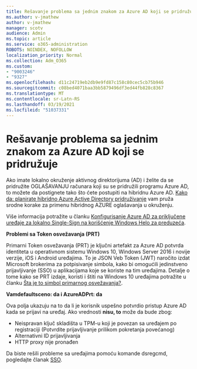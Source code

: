 ```yaml
---
title: Rešavanje problema sa jednim znakom za Azure AD koji se pridružuje
ms.author: v-jmathew
author: v-jmathew
manager: scotv
audience: Admin
ms.topic: article
ms.service: o365-administration
ROBOTS: NOINDEX, NOFOLLOW
localization_priority: Normal
ms.collection: Adm_O365
ms.custom:
- "9003246"
- "9327"
ms.openlocfilehash: d11c24719eb2db9e9fd87c158c80cec5cb75b946
ms.sourcegitcommit: c08bed4071baa3bb5879496df3ed44fb828c8367
ms.translationtype: MT
ms.contentlocale: sr-Latn-RS
ms.lasthandoff: 03/19/2021
ms.locfileid: "51037331"
---
```

# <a name="troubleshoot-single-sign-on-for-azure-ad-joined-devices"></a>Rešavanje problema sa jednim znakom za Azure AD koji se pridružuje

Ako imate lokalno okruženje aktivnog direktorijuma (AD) i želite da se pridružite OGLAŠAVANJU računara koji su se pridružili programu Azure AD, to možete da postignete tako što ćete postupiti na hibridnu Azure AD. [Kako da: planirate hibridno Azure Active Directory pridruživanje](https://docs.microsoft.com/azure/active-directory/devices/hybrid-azuread-join-plan) vam pruža srodne korake za primenu hibridnog AZURE oglašavanja u okruženju.

Više informacija potražite u članku [Konfigurisanje Azure AD za priključene uređaje za lokalno Single-Sign na korišćenje Windows Helo za preduzeća](https://docs.microsoft.com/windows/security/identity-protection/hello-for-business/hello-hybrid-aadj-sso-base).

**Problemi sa Token osvežavanja (PRT)**

Primarni Token osvežavanja (PRT) je ključni artefakt za Azure AD potvrda identiteta u operativnom sistemu Windows 10, Windows Server 2016 i novije verzije, iOS i Android uređajima. To je JSON Veb Token (JWT) naročito izdat Microsoft brokerima za potpisivanje simbola, kako bi omogućili jedinstveno prijavljivanje (SSO) u aplikacijama koje se koriste na tim uređajima. Detalje o tome kako se PRT izdaje, koristi i štiti na Windows 10 uređajima potražite u članku [Šta je to simbol primarnog osvežavanja?](https://docs.microsoft.com/azure/active-directory/devices/concept-primary-refresh-token).

**Vamdefaultsceno: da i AzureADPrt: da**

Ova polja ukazuju na to da li je korisnik uspešno potvrdio pristup Azure AD kada se prijavi na uređaj. Ako vrednosti **nisu, to** može da bude zbog:

- Neispravan ključ skladišta u TPM-u koji je povezan sa uređajem po registraciji (Potvrdite prijavljivanje prilikom pokretanja povećanog)
- Alternativni ID prijavljivanja
- HTTP proxy nije pronađen

Da biste rešili probleme sa uređajima pomoću komande dsregcmd, pogledajte članak [SSO](https://docs.microsoft.com/azure/active-directory/devices/troubleshoot-device-dsregcmd#sso-state).
